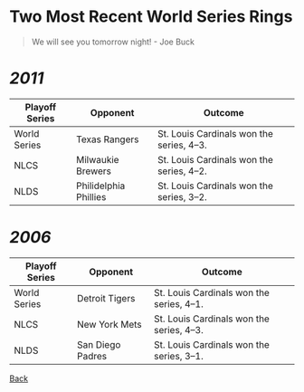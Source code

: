 # Two Most Recent World Series Rings

> We will see you tomorrow night! - Joe Buck

# *2011*
| Playoff Series | Opponent | Outcome |
| ----------- | ----------- | --------- |
| World Series | Texas Rangers | St. Louis Cardinals won the series, 4–3. |
| NLCS | Milwaukie Brewers | St. Louis Cardinals won the series, 4–2. | ![davidfreese](https://github.com/wardenevanMU/IT1600MarkdownPages/assets/98150291/2ca3ac0b-3e5b-4f61-8ccd-15637c53f599)
| NLDS | Philidelphia Phillies | St. Louis Cardinals won the series, 3–2. |


# *2006*
| Playoff Series | Opponent | Outcome |
| ----------- | ----------- | --------- |
| World Series | Detroit Tigers | St. Louis Cardinals won the series, 4–1. |
| NLCS | New York Mets | St. Louis Cardinals won the series, 4–3. |
| NLDS | San Diego Padres | St. Louis Cardinals won the series, 3–1. |

[Back](https://github.com/wardenevanMU/IT1600MarkdownPages/blob/Master/README.md)
